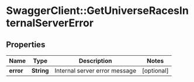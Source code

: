 # SwaggerClient::GetUniverseRacesInternalServerError

## Properties
Name | Type | Description | Notes
------------ | ------------- | ------------- | -------------
**error** | **String** | Internal server error message | [optional] 


